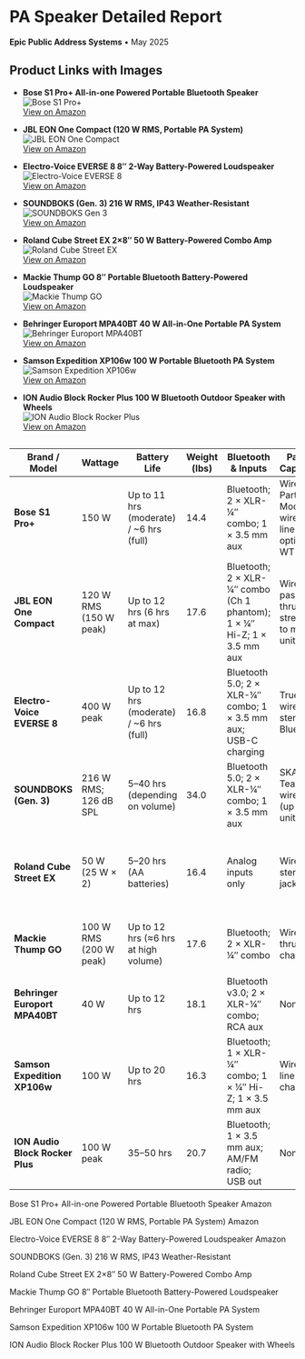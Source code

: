 
# PA Speaker Detailed Report

**Epic Public Address Systems** • May 2025
## Product Links with Images

- **Bose S1 Pro+ All-in-one Powered Portable Bluetooth Speaker**  
  ![Bose S1 Pro+](https://via.placeholder.com/200?text=Bose+S1+Pro%2B)  
  [View on Amazon](https://www.amazon.com/Bose-Powered-Portable-Bluetooth-Wireless/dp/B0BZWT5FRR)

- **JBL EON One Compact (120 W RMS, Portable PA System)**  
  ![JBL EON One Compact](https://via.placeholder.com/200?text=JBL+EON+One+Compact)  
  [View on Amazon](https://www.amazon.com/JBL-EON-ONE-Compact-Rechargeable/dp/B0DX3D3Z2H)

- **Electro-Voice EVERSE 8 8″ 2-Way Battery-Powered Loudspeaker**  
  ![Electro-Voice EVERSE 8](https://via.placeholder.com/200?text=Electro-Voice+EVERSE+8)  
  [View on Amazon](https://www.amazon.com/Electro-Voice-EVERSE8W-Battery-Powered-ELE/dp/B09RRTC8D6)

- **SOUNDBOKS (Gen. 3) 216 W RMS, IP43 Weather-Resistant**  
  ![SOUNDBOKS Gen 3](https://via.placeholder.com/200?text=SOUNDBOKS+Gen+3)  
  [View on Amazon](https://www.amazon.com/SOUNDBOKS-Gen-3-Bluetooth-Performance-Swappable/dp/B09MQRMDGP)

- **Roland Cube Street EX 2×8″ 50 W Battery-Powered Combo Amp**  
  ![Roland Cube Street EX](https://via.placeholder.com/200?text=Roland+Cube+Street+EX)  
  [View on Amazon](https://www.amazon.com/dp/B00JMU1RAG)

- **Mackie Thump GO 8″ Portable Bluetooth Battery-Powered Loudspeaker**  
  ![Mackie Thump GO](https://via.placeholder.com/200?text=Mackie+Thump+GO)  
  [View on Amazon](https://www.amazon.com/Mackie-Portable-Bluetooth-Battery-Powered-Loudspeaker/dp/B09JKVB9R6)

- **Behringer Europort MPA40BT 40 W All-in-One Portable PA System**  
  ![Behringer Europort MPA40BT](https://via.placeholder.com/200?text=Behringer+MPA40BT)  
  [View on Amazon](https://www.amazon.com/Behringer-MPA40BT-BEHRINGER/dp/B00EMDNLUM)

- **Samson Expedition XP106w 100 W Portable Bluetooth PA System**  
  ![Samson Expedition XP106w](https://via.placeholder.com/200?text=Samson+XP106w)  
  [View on Amazon](https://www.amazon.com/Samson-Expedition-Rechargeable-Microphone-Bluetooth/dp/B00HXE4AWK)

- **ION Audio Block Rocker Plus 100 W Bluetooth Outdoor Speaker with Wheels**  
  ![ION Audio Block Rocker Plus](https://via.placeholder.com/200?text=ION+Block+Rocker+Plus)  
  [View on Amazon](https://www.amazon.com/ION-Audio-Block-Rocker-Plus/dp/B07C32XSH1)




<div style="overflow-x: auto;">

| **Brand / Model**               | **Wattage**                     | **Battery Life**                                 | **Weight (lbs)** | **Bluetooth & Inputs**                                                    | **Pairing Capability**                                 | **Mic Inputs**                                  | **Outdoor Suitability**                           | **Battery Powered** | **Price (Unit)** | **Price (Pair)** | **Top Category**                             | **Limitations**                                  |
|---------------------------------|---------------------------------|--------------------------------------------------|------------------|---------------------------------------------------------------------------|--------------------------------------------------------|-------------------------------------------------|--------------------------------------------------|---------------------|------------------|------------------|-----------------------------------------------|--------------------------------------------------|
| **Bose S1 Pro+**                | 150 W                           | Up to 11 hrs (moderate) / ~6 hrs (full)           | 14.4             | Bluetooth; 2 × XLR-¼″ combo; 1 × 3.5 mm aux                                | Wireless Party Mode; wired line-out; optional WT Tx     | 2 combo mic/instrument (no phantom)            | Yes (indoor/outdoor; no weatherproof rating)     | Yes                 | \$649            | \$1,298          | Most Portable                                | Limited deep bass; high cost per output          |
| **JBL EON One Compact**         | 120 W RMS (150 W peak)         | Up to 12 hrs (6 hrs at max)                      | 17.6             | Bluetooth; 2 × XLR-¼″ combo (Ch 1 phantom); 1 × ¼″ Hi-Z; 1 × 3.5 mm aux      | Wired ¼″ pass-thru; app streaming to multiple units    | 2 mic preamps (phantom on Ch 1)                 | Yes (no weatherproof rating)                     | Yes (swappable)      | \$549            | \$1,098          | Best Mic Support                              | No true wireless stereo linking                  |
| **Electro-Voice EVERSE 8**      | 400 W peak                      | Up to 12 hrs (moderate) / ~6 hrs (full)           | 16.8             | Bluetooth 5.0; 2 × XLR-¼″ combo; 1 × 3.5 mm aux; USB-C charging           | True wireless stereo via Bluetooth                    | 2 combo with phantom; built-in DSP & FX        | Yes (IP43 weather-resistant)                     | Yes                 | \$799            | \$1,598          | Best Sound Quality; Stereo Pairing            | Premium price; app-driven settings               |
| **SOUNDBOKS (Gen. 3)**          | 216 W RMS; 126 dB SPL           | 5–40 hrs (depending on volume)                   | 34.0             | Bluetooth 5.0; 2 × XLR-¼″ combo; 1 × 3.5 mm aux                            | SKAA TeamUp wireless (up to 5 units)                  | 2 combo mic/instrument (no phantom)             | Yes (rugged plywood, splash-proof)               | Yes                 | \$999            | \$1,998          | Best Battery Life                             | Very heavy; lacks onboard EQ/FX                  |
| **Roland Cube Street EX**       | 50 W (25 W × 2)                | 5–20 hrs (AA batteries)                          | 16.4             | Analog inputs only                                                       | Wired stereo link jacks                               | 2 combo mic/instrument with COSM & reverb      | Yes (busking amp design)                        | Yes (AA batteries)   | \$599            | \$1,198          | —                                             | No Bluetooth; low volume; cable linking required |
| **Mackie Thump GO**             | 100 W RMS (200 W peak)         | Up to 12 hrs (≈6 hrs at high volume)             | 17.6             | Bluetooth; 2 × XLR-¼″ combo                                                | Wired XLR thru chaining                               | 2 combo mic/line (no phantom)                  | Yes (outdoor EQ preset)                         | Yes                 | \$349            | \$698            | —                                             | No onboard effects or phantom power              |
| **Behringer Europort MPA40BT**  | 40 W                            | Up to 12 hrs                                      | 18.1             | Bluetooth v3.0; 2 × XLR-¼″ combo; RCA aux                                  | None                                                   | 2 combo (no phantom)                           | Yes (portable design)                           | Yes                 | \$199            | \$398            | Best Value for Money                          | Limited power; no stereo linking                 |
| **Samson Expedition XP106w**    | 100 W                           | Up to 20 hrs                                      | 16.3             | Bluetooth; 1 × XLR-¼″ combo; 1 × ¼″ Hi-Z; 1 × 3.5 mm aux                   | Wired line-out chaining                               | 1 combo mic/line + handheld included           | Yes (compact design)                            | Yes                 | \$329            | \$658            | —                                             | Only one mic input; moderate volume              |
| **ION Audio Block Rocker Plus** | 100 W peak                     | 35–50 hrs                                         | 20.7             | Bluetooth; 1 × 3.5 mm aux; AM/FM radio; USB out                            | None                                                   | 1 × ¼″ mic (included)                          | Yes (wheels & handle)                           | Yes                 | \$199            | \$398            | —                                             | Bass-boosted; minimal controls; no stereo link   |

</div>
Bose S1 Pro+ All-in-one Powered Portable Bluetooth Speaker
Amazon

JBL EON One Compact (120 W RMS, Portable PA System)
Amazon

Electro-Voice EVERSE 8 8″ 2-Way Battery-Powered Loudspeaker
Amazon

SOUNDBOKS (Gen. 3) 216 W RMS, IP43 Weather-Resistant

Roland Cube Street EX 2×8″ 50 W Battery-Powered Combo Amp

Mackie Thump GO 8″ Portable Bluetooth Battery-Powered Loudspeaker

Behringer Europort MPA40BT 40 W All-in-One Portable PA System

Samson Expedition XP106w 100 W Portable Bluetooth PA System

ION Audio Block Rocker Plus 100 W Bluetooth Outdoor Speaker with Wheels
